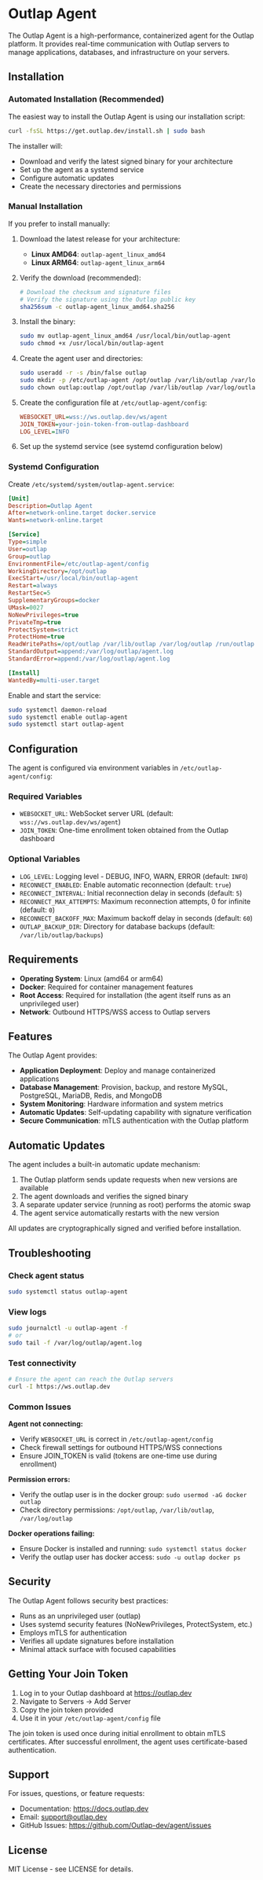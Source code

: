 # Outlap Agent

The Outlap Agent is a high-performance, containerized agent for the Outlap platform. It provides real-time communication with Outlap servers to manage applications, databases, and infrastructure on your servers.

## Installation

### Automated Installation (Recommended)

The easiest way to install the Outlap Agent is using our installation script:

```bash
curl -fsSL https://get.outlap.dev/install.sh | sudo bash
```

The installer will:
- Download and verify the latest signed binary for your architecture
- Set up the agent as a systemd service
- Configure automatic updates
- Create the necessary directories and permissions

### Manual Installation

If you prefer to install manually:

1. Download the latest release for your architecture:
   - **Linux AMD64**: `outlap-agent_linux_amd64`
   - **Linux ARM64**: `outlap-agent_linux_arm64`

2. Verify the download (recommended):
   ```bash
   # Download the checksum and signature files
   # Verify the signature using the Outlap public key
   sha256sum -c outlap-agent_linux_amd64.sha256
   ```

3. Install the binary:
   ```bash
   sudo mv outlap-agent_linux_amd64 /usr/local/bin/outlap-agent
   sudo chmod +x /usr/local/bin/outlap-agent
   ```

4. Create the agent user and directories:
   ```bash
   sudo useradd -r -s /bin/false outlap
   sudo mkdir -p /etc/outlap-agent /opt/outlap /var/lib/outlap /var/log/outlap /run/outlap
   sudo chown outlap:outlap /opt/outlap /var/lib/outlap /var/log/outlap /run/outlap
   ```

5. Create the configuration file at `/etc/outlap-agent/config`:
   ```ini
   WEBSOCKET_URL=wss://ws.outlap.dev/ws/agent
   JOIN_TOKEN=your-join-token-from-outlap-dashboard
   LOG_LEVEL=INFO
   ```

6. Set up the systemd service (see systemd configuration below)

### Systemd Configuration

Create `/etc/systemd/system/outlap-agent.service`:

```ini
[Unit]
Description=Outlap Agent
After=network-online.target docker.service
Wants=network-online.target

[Service]
Type=simple
User=outlap
Group=outlap
EnvironmentFile=/etc/outlap-agent/config
WorkingDirectory=/opt/outlap
ExecStart=/usr/local/bin/outlap-agent
Restart=always
RestartSec=5
SupplementaryGroups=docker
UMask=0027
NoNewPrivileges=true
PrivateTmp=true
ProtectSystem=strict
ProtectHome=true
ReadWritePaths=/opt/outlap /var/lib/outlap /var/log/outlap /run/outlap
StandardOutput=append:/var/log/outlap/agent.log
StandardError=append:/var/log/outlap/agent.log

[Install]
WantedBy=multi-user.target
```

Enable and start the service:
```bash
sudo systemctl daemon-reload
sudo systemctl enable outlap-agent
sudo systemctl start outlap-agent
```

## Configuration

The agent is configured via environment variables in `/etc/outlap-agent/config`:

### Required Variables
- `WEBSOCKET_URL`: WebSocket server URL (default: `wss://ws.outlap.dev/ws/agent`)
- `JOIN_TOKEN`: One-time enrollment token obtained from the Outlap dashboard

### Optional Variables
- `LOG_LEVEL`: Logging level - DEBUG, INFO, WARN, ERROR (default: `INFO`)
- `RECONNECT_ENABLED`: Enable automatic reconnection (default: `true`)
- `RECONNECT_INTERVAL`: Initial reconnection delay in seconds (default: `5`)
- `RECONNECT_MAX_ATTEMPTS`: Maximum reconnection attempts, 0 for infinite (default: `0`)
- `RECONNECT_BACKOFF_MAX`: Maximum backoff delay in seconds (default: `60`)
- `OUTLAP_BACKUP_DIR`: Directory for database backups (default: `/var/lib/outlap/backups`)

## Requirements

- **Operating System**: Linux (amd64 or arm64)
- **Docker**: Required for container management features
- **Root Access**: Required for installation (the agent itself runs as an unprivileged user)
- **Network**: Outbound HTTPS/WSS access to Outlap servers

## Features

The Outlap Agent provides:

- **Application Deployment**: Deploy and manage containerized applications
- **Database Management**: Provision, backup, and restore MySQL, PostgreSQL, MariaDB, Redis, and MongoDB
- **System Monitoring**: Hardware information and system metrics
- **Automatic Updates**: Self-updating capability with signature verification
- **Secure Communication**: mTLS authentication with the Outlap platform

## Automatic Updates

The agent includes a built-in automatic update mechanism:

1. The Outlap platform sends update requests when new versions are available
2. The agent downloads and verifies the signed binary
3. A separate updater service (running as root) performs the atomic swap
4. The agent service automatically restarts with the new version

All updates are cryptographically signed and verified before installation.

## Troubleshooting

### Check agent status
```bash
sudo systemctl status outlap-agent
```

### View logs
```bash
sudo journalctl -u outlap-agent -f
# or
sudo tail -f /var/log/outlap/agent.log
```

### Test connectivity
```bash
# Ensure the agent can reach the Outlap servers
curl -I https://ws.outlap.dev
```

### Common Issues

**Agent not connecting:**
- Verify `WEBSOCKET_URL` is correct in `/etc/outlap-agent/config`
- Check firewall settings for outbound HTTPS/WSS connections
- Ensure JOIN_TOKEN is valid (tokens are one-time use during enrollment)

**Permission errors:**
- Verify the outlap user is in the docker group: `sudo usermod -aG docker outlap`
- Check directory permissions: `/opt/outlap`, `/var/lib/outlap`, `/var/log/outlap`

**Docker operations failing:**
- Ensure Docker is installed and running: `sudo systemctl status docker`
- Verify the outlap user has docker access: `sudo -u outlap docker ps`

## Security

The Outlap Agent follows security best practices:

- Runs as an unprivileged user (outlap)
- Uses systemd security features (NoNewPrivileges, ProtectSystem, etc.)
- Employs mTLS for authentication
- Verifies all update signatures before installation
- Minimal attack surface with focused capabilities

## Getting Your Join Token

1. Log in to your Outlap dashboard at https://outlap.dev
2. Navigate to Servers → Add Server
3. Copy the join token provided
4. Use it in your `/etc/outlap-agent/config` file

The join token is used once during initial enrollment to obtain mTLS certificates. After successful enrollment, the agent uses certificate-based authentication.

## Support

For issues, questions, or feature requests:
- Documentation: https://docs.outlap.dev
- Email: support@outlap.dev
- GitHub Issues: https://github.com/Outlap-dev/agent/issues

## License

MIT License - see LICENSE for details.
